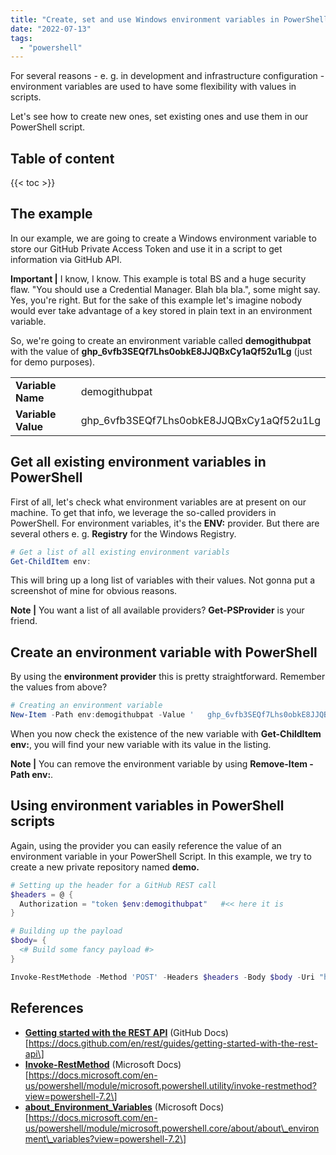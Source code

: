 ```yaml
---
title: "Create, set and use Windows environment variables in PowerShell"
date: "2022-07-13"
tags: 
  - "powershell"
---
```


For several reasons - e. g. in development and infrastructure configuration - environment variables are used to have some flexibility with values in scripts.

Let's see how to create new ones, set existing ones and use them in our PowerShell script.

<!--more-->
## Table of content 
{{< toc >}}

## The example

In our example, we are going to create a Windows environment variable to store our GitHub Private Access Token and use it in a script to get information via GitHub API.

**Important |** I know, I know. This example is total BS and a huge security flaw. "You should use a Credential Manager. Blah bla bla.", some might say.  
Yes, you're right. But for the sake of this example let's imagine nobody would ever take advantage of a key stored in plain text in an environment variable.

So, we're going to create an environment variable called **demogithubpat** with the value of **ghp\_6vfb3SEQf7Lhs0obkE8JJQBxCy1aQf52u1Lg** (just for demo purposes).

<table><tbody><tr><td><strong>Variable Name</strong></td><td>demogithubpat</td></tr><tr><td><strong>Variable Value</strong></td><td>ghp_6vfb3SEQf7Lhs0obkE8JJQBxCy1aQf52u1Lg</td></tr></tbody></table>

## Get all existing environment variables in PowerShell

First of all, let's check what environment variables are at present on our machine. To get that info, we leverage the so-called providers in PowerShell. For environment variables, it's the **ENV:** provider. But there are several others e. g. **Registry** for the Windows Registry.

```powershell
# Get a list of all existing environment variabls
Get-ChildItem env:
```

This will bring up a long list of variables with their values. Not gonna put a screenshot of mine for obvious reasons.

**Note |** You want a list of all available providers? **Get-PSProvider** is your friend.

## Create an environment variable with PowerShell

By using the **environment provider** this is pretty straightforward. Remember the values from above?

```powershell
# Creating an environment variable
New-Item -Path env:demogithubpat -Value '	ghp_6vfb3SEQf7Lhs0obkE8JJQBxCy1aQf52u1Lg'
```

When you now check the existence of the new variable with **Get-ChildItem env:**, you will find your new variable with its value in the listing.

**Note |** You can remove the environment variable by using **Remove-Item -Path env:<name-of-your-variable>**.

## Using environment variables in PowerShell scripts

Again, using the provider you can easily reference the value of an environment variable in your PowerShell Script. In this example, we try to create a new private repository named **demo.**

```powershell
# Setting up the header for a GitHub REST call 
$headers = @ {
  Authorization = "token $env:demogithubpat"   #<< here it is
}

# Building up the payload
$body= {
  <# Build some fancy payload #>
}

Invoke-RestMethode -Method 'POST' -Headers $headers -Body $body -Uri "https://risky.but.awesome.github.com/api.call" 
```

## References

- **[Getting started with the REST API](https://docs.github.com/en/rest/guides/getting-started-with-the-rest-api)** (GitHub Docs)  
    \[https://docs.github.com/en/rest/guides/getting-started-with-the-rest-api\]
- **[Invoke-RestMethod](https://docs.microsoft.com/en-us/powershell/module/microsoft.powershell.utility/invoke-restmethod?view=powershell-7.2)** (Microsoft Docs)  
    \[https://docs.microsoft.com/en-us/powershell/module/microsoft.powershell.utility/invoke-restmethod?view=powershell-7.2\]
- **[about\_Environment\_Variables](https://docs.microsoft.com/en-us/powershell/module/microsoft.powershell.core/about/about_environment_variables?view=powershell-7.2)** (Microsoft Docs)  
    \[https://docs.microsoft.com/en-us/powershell/module/microsoft.powershell.core/about/about\_environment\_variables?view=powershell-7.2\]
